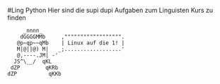 #Ling Python 
Hier sind die supi dupi Aufgaben zum Linguisten Kurs zu finden

         _nnnn_                      
        dGGGGMMb     ,"""""""""""""""""".
       @p~qp~~qMb    | Linux auf die 1! |
       M|@||@) M|   _;..................'
       @,----.JM| -'
      JS^\__/  qKL
     dZP        qKRb
    dZP          qKKb
